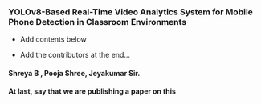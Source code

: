 ### YOLOv8-Based Real-Time Video Analytics System for Mobile Phone Detection in Classroom Environments

- Add contents below

- Add the contributors at the end...
#### Shreya B , Pooja Shree, Jeyakumar Sir.

#### At last, say that we are publishing a paper on this
